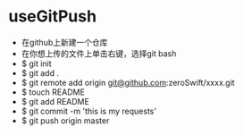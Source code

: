 # useGitPush
- 在github上新建一个仓库
- 在你想上传的文件上单击右键，选择git bash
- $ git init
- $ git add .
- $ git remote add origin git@github.com:zeroSwift/xxxx.git
- $ touch README
- $ git add README
- $ git commit -m 'this is my requests'
- $ git push origin master
